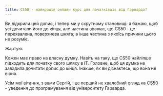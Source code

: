 ```yaml
---
title: CS50 - найкращій онлайн курс для початківців від Гарварда?
---
```


Ви відкрили цей допис, і тепер ми у скрутному становищі: я бажаю, щоб усі
дочитали його до кінця, але частина вважає, що CS50 - це перехвалена,
поверхнева шняга; а інша частина з якоїсь причини цього не розуміє.

Жартую.

Кожен має право на власну думку. Навіть на таку, що CS50 найліпше підходить
для початку свого шляху в IT.
Головне, щоб ця думка не завадила дочитати допис до кінця.
Інакше, як ви дізнаєтесь, що вона не вірна.

Усім мої вітання, з вами Сергій, і це перший не хвалебний огляд на CS50 -
уведення до програмування від університету Гарварда.
